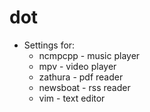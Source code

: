 # dot

* Settings for:
	* ncmpcpp - music player
	* mpv - video player
	* zathura - pdf reader
	* newsboat - rss reader
	* vim - text editor
